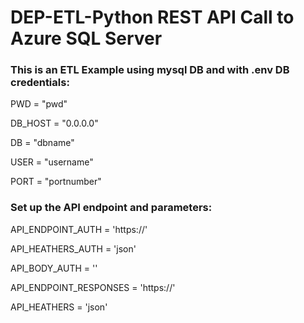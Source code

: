 # DEP-ETL-Python REST API Call to Azure SQL Server

### This is an ETL Example using mysql DB and with .env DB credentials:
PWD = "pwd"

DB_HOST = "0.0.0.0"

DB = "dbname"

USER = "username"

PORT = "portnumber"

### Set up the API endpoint and parameters:
API_ENDPOINT_AUTH = 'https://'

API_HEATHERS_AUTH = 'json'

API_BODY_AUTH = ''

API_ENDPOINT_RESPONSES = 'https://'

API_HEATHERS = 'json'